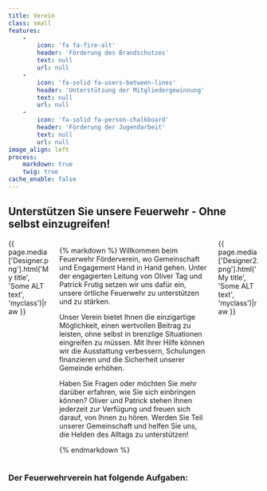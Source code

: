 ```yaml
---
title: Verein
class: small
features:
    -
        icon: 'fa fa-fire-alt'
        header: 'Förderung des Brandschutzes'
        text: null
        url: null
    -
        icon: 'fa-solid fa-users-between-lines'
        header: 'Unterstützung der Mitgliedergewinnung'
        text: null
        url: null
    -
        icon: 'fa-solid fa-person-chalkboard'
        header: 'Förderung der Jugendarbeit'
        text: null
        url: null
image_align: left
process:
    markdown: true
    twig: true
cache_enable: false
---
```


## Unterstützen Sie unsere Feuerwehr - Ohne selbst einzugreifen!

<div class="container">
    <div class="columns">
    <div class="column col-4">
        {{ page.media['Designer.png'].html('My title', 'Some ALT text', 'myclass')|raw }}
    </div>
    <div class="column col-4">
    <p>
{% markdown %}
Willkommen beim Feuerwehr Förderverein, wo Gemeinschaft und Engagement Hand in Hand gehen. Unter der engagierten Leitung von Oliver Tag und Patrick Frutig setzen wir uns dafür ein, unsere örtliche Feuerwehr zu unterstützen und zu stärken.

Unser Verein bietet Ihnen die einzigartige Möglichkeit, einen wertvollen Beitrag zu leisten, ohne selbst in brenzlige Situationen eingreifen zu müssen. Mit Ihrer Hilfe können wir die Ausstattung verbessern, Schulungen finanzieren und die Sicherheit unserer Gemeinde erhöhen.

Haben Sie Fragen oder möchten Sie mehr darüber erfahren, wie Sie sich einbringen können? Oliver und Patrick stehen Ihnen jederzeit zur Verfügung und freuen sich darauf, von Ihnen zu hören. Werden Sie Teil unserer Gemeinschaft und helfen Sie uns, die Helden des Alltags zu unterstützen!

{% endmarkdown %}


</p>
    </div>
    <div class="column col-4">
        {{ page.media['Designer2.png'].html('My title', 'Some ALT text', 'myclass')|raw }}
    </div>
    </div>
</div>







### Der Feuerwehrverein hat folgende Aufgaben: